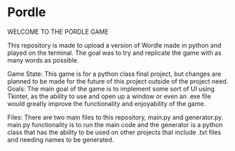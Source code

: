 # Pordle

WELCOME TO THE PORDLE GAME

This repository is made to upload a version of Wordle made in python and played on the terminal. The goal was to try and replicate the game with as many words as possible.

Game State: This game is for a python class final project, but changes are planned to be made for the future of this project outside of the project need.
Goals: The main goal of the game is to implement some sort of UI using Tkinter, as the ability to use and open up a window or even an .exe file would greatly improve the functionality and enjoyability of the game.

Files: There are two main files to this repository, main.py and generator.py. main.py functionality is to run the main code and the generator is a python class that has the ability to be used on other projects that include .txt files and needing names to be generated.
